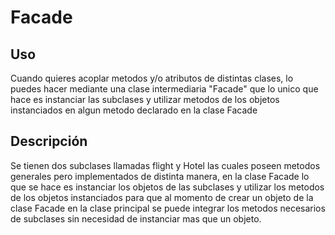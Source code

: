 # Facade
## Uso

Cuando quieres acoplar metodos y/o atributos de distintas clases, lo puedes hacer mediante una clase intermediaria "Facade" que lo unico que hace es instanciar las subclases y utilizar metodos de los objetos instanciados en algun metodo declarado en la clase Facade

## Descripción
Se tienen dos subclases llamadas flight y Hotel las cuales poseen metodos generales pero implementados de distinta manera, en la clase Facade lo que se hace es instanciar los objetos de las subclases y utilizar los metodos de los objetos instanciados para que al momento de crear un objeto de la clase Facade en la clase principal se puede integrar los metodos necesarios de subclases sin necesidad de instanciar mas que un objeto.
